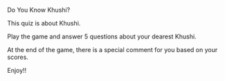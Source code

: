 Do You Know Khushi?

This quiz is about Khushi.

Play the game and answer 5 questions about your dearest Khushi.

At the end of the game, there is a special comment for you based on your scores.

Enjoy!!
